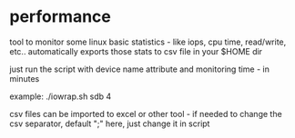 # performance
tool to monitor some linux basic statistics - like iops, cpu time, read/write, etc..
automatically exports those stats to csv file in your $HOME dir

just run the script with device name attribute and monitoring time - in minutes

example:
./iowrap.sh sdb 4


csv files can be imported to excel or other tool - if needed to change the csv separator, default ";" here, just change it in script


